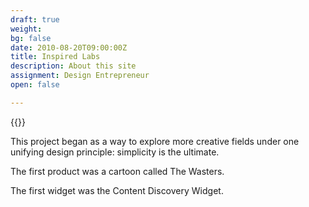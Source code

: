 ```yaml
---
draft: true
weight:
bg: false
date: 2010-08-20T09:00:00Z
title: Inspired Labs
description: About this site
assignment: Design Entrepreneur
open: false

---
```


{{<flkty
  color="blue"
  src="images/iwa-alessandroronca-01.jpg"
  title="AlessandRoronca.it"
  selectCell="flkty.selectCell( value, isWrapped, isInstant )" >}}

This project began as a way to explore more creative fields under one unifying design principle: simplicity is the ultimate.

The first product was a cartoon called The Wasters.

The first widget was the Content Discovery Widget. <!-- https://inspiredlabs.co.uk/cdw1/ -->
